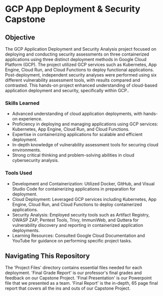 # GCP App Deployment & Security Capstone

## Objective

The GCP Application Deployment and Security Analysis project focused on deploying and conducting security assessments on three containerized applications using three distinct deployment methods in Google Cloud Platform (GCP). The project utilized GCP services such as Kubernetes, App Engine, Cloud Run, and Cloud Functions to deploy functional applications. Post-deployment, independent security analyses were performed using six different vulnerability assessment tools, with results compared and contrasted. This hands-on project enhanced understanding of cloud-based application deployment and security, specifically within GCP..

### Skills Learned

- Advanced understanding of cloud application deployments, with hands-on experience.
- Proficiency in deploying and managing applications using GCP services: Kubernetes, App Engine, Cloud Run, and Cloud Functions.
- Expertise in containerizing applications for scalable and efficient deployment.
- In-depth knowledge of vulnerability assessment tools for securing cloud environments.
- Strong critical thinking and problem-solving abilities in cloud cybersecurity analysis.

### Tools Used

- Development and Containerization: Utilized Docker, GitHub, and Visual Studio Code for containerizing applications in preparation for deployment.
- Cloud Deployment: Leveraged GCP services including Kubernetes, App Engine, Cloud Run, and Cloud Functions to deploy containerized applications.
- Security Analysis: Employed security tools such as Artifact Registry, OWASP ZAP, Pentest Tools, Trivy, ImmuniWeb, and Quttera for vulnerability discovery and reporting in containerized application deployments.
- Learning Resources: Consulted Google Cloud Documentation and YouTube for guidance on performing specific project tasks.

## Navigating This Repository

The 'Project Files' directory contains essential files needed for each deployment.
'Final Grade Report' is our professor's final grades and feedback on our Capstone Project.
'Final Presentation' is our Powerpoint file that we presented as a team.
'Final Report' is the in-depth, 65 page final report that covers all the ins and outs of our Capstone Project.
